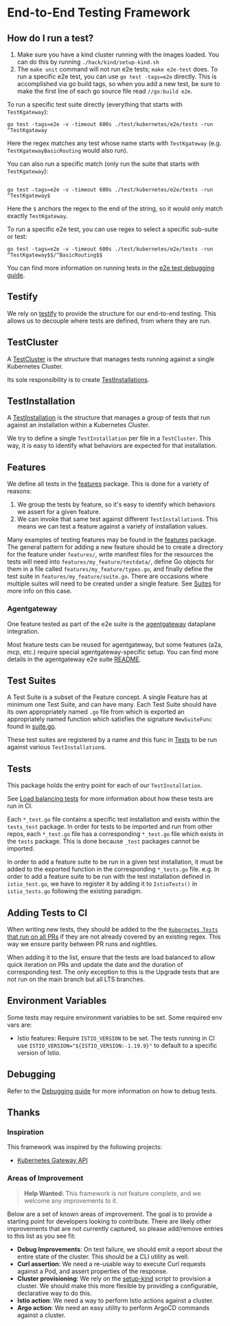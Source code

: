 # End-to-End Testing Framework

## How do I run a test?

1. Make sure you have a kind cluster running with the images loaded. You can do this by running `./hack/kind/setup-kind.sh`
2. The `make unit` command will not run e2e tests; `make e2e-test` does. To run a specific e2e test, you can use `go test -tags=e2e` directly. This is accomplished via go build tags, so when you add a new test, be sure to make the first line of each go source file read `//go:build e2e`.

To run a specific test suite directly (everything that starts with `TestKgateway`):
```shell
go test -tags=e2e -v -timeout 600s ./test/kubernetes/e2e/tests -run ^TestKgateway
```
Here the regex matches any test whose name starts with `TestKgateway` (e.g. `TestKgatewayBasicRouting` would also run).

You can also run a specific match (only run the suite that starts with `TestKgateway`):
```shell

go test -tags=e2e -v -timeout 600s ./test/kubernetes/e2e/tests -run ^TestKgateway$
```

Here the `$` anchors the regex to the end of the string, so it would only match exactly `TestKgateway`.

To run a specific e2e test, you can use regex to select a specific sub-suite or test:
```shell 
go test -tags=e2e -v -timeout 600s ./test/kubernetes/e2e/tests -run ^TestKgateway$$/^BasicRouting$$
```

You can find more information on running tests in the [e2e test debugging guide](debugging.md#step-2-running-tests).

## Testify

We rely on [testify](https://github.com/stretchr/testify) to provide the structure for our end-to-end testing. This allows us to decouple where tests are defined, from where they are run.

## TestCluster

A [TestCluster](./test.go) is the structure that manages tests running against a single Kubernetes Cluster.

Its sole responsibility is to create [TestInstallations](#testinstallation).

## TestInstallation

A [TestInstallation](./test.go) is the structure that manages a group of tests that run against an installation within a Kubernetes Cluster.

We try to define a single `TestInstallation` per file in a `TestCluster`. This way, it is easy to identify what behaviors are expected for that installation.

## Features

We define all tests in the [features](./features) package. This is done for a variety of reasons:

1. We group the tests by feature, so it's easy to identify which behaviors we assert for a given feature.
2. We can invoke that same test against different `TestInstallation`s. This means we can test a feature against a variety of installation values.

Many examples of testing features may be found in the [features](./features) package. The general pattern for adding a new feature should be to create a directory for the feature under `features/`, write manifest files for the resources the tests will need into `features/my_feature/testdata/`, define Go objects for them in a file called `features/my_feature/types.go`, and finally define the test suite in `features/my_feature/suite.go`. There are occasions where multiple suites will need to be created under a single feature. See [Suites](#test-suites) for more info on this case.

### Agentgateway 

One feature tested as part of the e2e suite is the [agentgateway](https://github.com/agentgateway/agentgateway) dataplane integration.

Most feature tests can be reused for agentgateway, but some features (a2a, mcp, etc.) require special agentgateway-specific setup. You can 
find more details in the agentgateway e2e suite [README](features/agentgateway/README.md).

## Test Suites

A Test Suite is a subset of the Feature concept. A single Feature has at minimum one Test Suite, and can have many. Each Test Suite should have its own appropriately named `.go` file from which is exported an appropriately named function which satisfies the signature `NewSuiteFunc` found in [suite.go](./suite.go).

These test suites are registered by a name and this func in [Tests](#tests) to be run against various `TestInstallation`s.

## Tests

This package holds the entry point for each of our `TestInstallation`.

See [Load balancing tests](./load_balancing_tests.md) for more information about how these tests are run in CI.

Each `*_test.go` file contains a specific test installation and exists within the `tests_test` package. In order for tests to be imported and run from other repos, each `*_test.go` file has a corresponding `*_test.go` file which exists in the `tests` package. This is done because `_test` packages cannot be imported.

In order to add a feature suite to be run in a given test installation, it must be added to the exported function in the corresponding `*_tests.go` file.
e.g. In order to add a feature suite to be run with the test installation defined in `istio_test.go`, we have to register it by adding it to `IstioTests()` in `istio_tests.go` following the existing paradigm.

## Adding Tests to CI

When writing new tests, they should be added to the the [`Kubernetes Tests` that run on all PRs](/.github/workflows/pr-kubernetes-tests.yaml) if they are not already covered by an existing regex. This way we ensure parity between PR runs and nightlies.

When adding it to the list, ensure that the tests are load balanced to allow quick iteration on PRs and update the date and the duration of corresponding test.
The only exception to this is the Upgrade tests that are not run on the main branch but all LTS branches.

## Environment Variables

Some tests may require environment variables to be set. Some required env vars are:

- Istio features: Require `ISTIO_VERSION` to be set. The tests running in CI use `ISTIO_VERSION="${ISTIO_VERSION:-1.19.9}"` to default to a specific version of Istio.

## Debugging

Refer to the [Debugging guide](./debugging.md) for more information on how to debug tests.

## Thanks

### Inspiration

This framework was inspired by the following projects:

- [Kubernetes Gateway API](https://github.com/kubernetes-sigs/gateway-api/tree/main/conformance)

### Areas of Improvement
>
> **Help Wanted:**
> This framework is not feature complete, and we welcome any improvements to it.

Below are a set of known areas of improvement. The goal is to provide a starting point for developers looking to contribute. There are likely other improvements that are not currently captured, so please add/remove entries to this list as you see fit:

- **Debug Improvements**: On test failure, we should emit a report about the entire state of the cluster. This should be a CLI utility as well.
- **Curl assertion**: We need a re-usable way to execute Curl requests against a Pod, and assert properties of the response.
- **Cluster provisioning**: We rely on the [setup-kind](/hack/kind/setup-kind.sh) script to provision a cluster. We should make this more flexible by providing a configurable, declarative way to do this.
- **Istio action**: We need a way to perform Istio actions against a cluster.
- **Argo action**: We need an easy utility to perform ArgoCD commands against a cluster.
